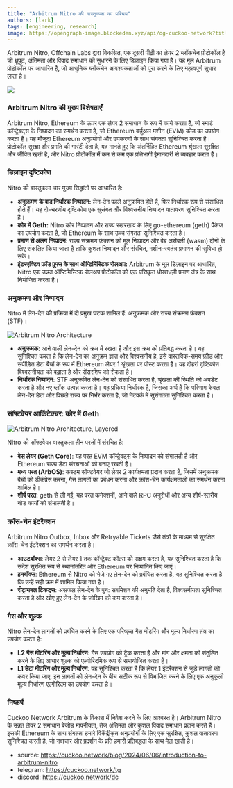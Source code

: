 ```yaml
---
title: "Arbitrum Nitro की वास्तुकला का परिचय"
authors: [lark]
tags: [engineering, research]
image: https://opengraph-image.blockeden.xyz/api/og-cuckoo-network?title=Arbitrum%20Nitro%20%E0%A4%95%E0%A5%80%20%E0%A4%B5%E0%A4%BE%E0%A4%B8%E0%A5%8D%E0%A4%A4%E0%A5%81%E0%A4%95%E0%A4%B2%E0%A4%BE%20%E0%A4%95%E0%A4%BE%20%E0%A4%AA%E0%A4%B0%E0%A4%BF%E0%A4%9A%E0%A4%AF
---
```


Arbitrum Nitro, Offchain Labs द्वारा विकसित, एक दूसरी पीढ़ी का लेयर 2 ब्लॉकचेन प्रोटोकॉल है जो थ्रूपुट, अंतिमता और विवाद समाधान को सुधारने के लिए डिज़ाइन किया गया है। यह मूल Arbitrum प्रोटोकॉल पर आधारित है, जो आधुनिक ब्लॉकचेन आवश्यकताओं को पूरा करने के लिए महत्वपूर्ण सुधार लाता है।

![](https://cuckoo-network.b-cdn.net/introduction-to-arbitrum-nitro.webp)

### Arbitrum Nitro की मुख्य विशेषताएँ

Arbitrum Nitro, Ethereum के ऊपर एक लेयर 2 समाधान के रूप में कार्य करता है, जो स्मार्ट कॉन्ट्रैक्ट्स के निष्पादन का समर्थन करता है, जो Ethereum वर्चुअल मशीन (EVM) कोड का उपयोग करता है। यह मौजूदा Ethereum अनुप्रयोगों और उपकरणों के साथ संगतता सुनिश्चित करता है। प्रोटोकॉल सुरक्षा और प्रगति की गारंटी देता है, यह मानते हुए कि अंतर्निहित Ethereum श्रृंखला सुरक्षित और जीवित रहती है, और Nitro प्रोटोकॉल में कम से कम एक प्रतिभागी ईमानदारी से व्यवहार करता है।

### डिज़ाइन दृष्टिकोण

Nitro की वास्तुकला चार मुख्य सिद्धांतों पर आधारित है:

- **अनुक्रमण के बाद निर्धारक निष्पादन:** लेन-देन पहले अनुक्रमित होते हैं, फिर निर्धारक रूप से संसाधित होते हैं। यह दो-चरणीय दृष्टिकोण एक सुसंगत और विश्वसनीय निष्पादन वातावरण सुनिश्चित करता है।
- **कोर में Geth:** Nitro कोर निष्पादन और राज्य रखरखाव के लिए go-ethereum (geth) पैकेज का उपयोग करता है, जो Ethereum के साथ उच्च संगतता सुनिश्चित करता है।
- **प्रमाण से अलग निष्पादन:** राज्य संक्रमण फ़ंक्शन को मूल निष्पादन और वेब असेंबली (wasm) दोनों के लिए संकलित किया जाता है ताकि कुशल निष्पादन और संरचित, मशीन-स्वतंत्र प्रमाणन की सुविधा हो सके।
- **इंटरएक्टिव फ्रॉड प्रूफ्स के साथ ऑप्टिमिस्टिक रोलअप:** Arbitrum के मूल डिज़ाइन पर आधारित, Nitro एक उन्नत ऑप्टिमिस्टिक रोलअप प्रोटोकॉल को एक परिष्कृत धोखाधड़ी प्रमाण तंत्र के साथ नियोजित करता है।

### अनुक्रमण और निष्पादन

Nitro में लेन-देन की प्रक्रिया में दो प्रमुख घटक शामिल हैं: अनुक्रमक और राज्य संक्रमण फ़ंक्शन (STF)।

![Arbitrum Nitro Architecture](https://tp-misc.b-cdn.net/blockeden/arbitrum-nitro.webp "Arbitrum Nitro Architecture")

- **अनुक्रमक**: आने वाली लेन-देन को क्रम में रखता है और इस क्रम को प्रतिबद्ध करता है। यह सुनिश्चित करता है कि लेन-देन का अनुक्रम ज्ञात और विश्वसनीय है, इसे वास्तविक-समय फ़ीड और संपीड़ित डेटा बैचों के रूप में Ethereum लेयर 1 श्रृंखला पर पोस्ट करता है। यह दोहरी दृष्टिकोण विश्वसनीयता को बढ़ाता है और सेंसरशिप को रोकता है।
- **निर्धारक निष्पादन**: STF अनुक्रमित लेन-देन को संसाधित करता है, श्रृंखला की स्थिति को अपडेट करता है और नए ब्लॉक उत्पन्न करता है। यह प्रक्रिया निर्धारक है, जिसका अर्थ है कि परिणाम केवल लेन-देन डेटा और पिछले राज्य पर निर्भर करता है, जो नेटवर्क में सुसंगतता सुनिश्चित करता है।

### सॉफ्टवेयर आर्किटेक्चर: कोर में Geth

![Arbitrum Nitro Architecture, Layered](https://tp-misc.b-cdn.net/blockeden/arbitrum-nitro-architecture-layered.webp "Arbitrum Nitro Architecture, Layered")

Nitro की सॉफ्टवेयर वास्तुकला तीन परतों में संरचित है:

- **बेस लेयर (Geth Core)**: यह परत EVM कॉन्ट्रैक्ट्स के निष्पादन को संभालती है और Ethereum राज्य डेटा संरचनाओं को बनाए रखती है।
- **मध्य परत (ArbOS)**: कस्टम सॉफ्टवेयर जो लेयर 2 कार्यक्षमता प्रदान करता है, जिसमें अनुक्रमक बैचों को डीकंप्रेस करना, गैस लागतों का प्रबंधन करना और क्रॉस-चेन कार्यक्षमताओं का समर्थन करना शामिल है।
- **शीर्ष परत**: geth से ली गई, यह परत कनेक्शनों, आने वाले RPC अनुरोधों और अन्य शीर्ष-स्तरीय नोड कार्यों को संभालती है।

### क्रॉस-चेन इंटरैक्शन

Arbitrum Nitro Outbox, Inbox और Retryable Tickets जैसे तंत्रों के माध्यम से सुरक्षित क्रॉस-चेन इंटरैक्शन का समर्थन करता है।

- **आउटबॉक्स**: लेयर 2 से लेयर 1 तक कॉन्ट्रैक्ट कॉल्स को सक्षम करता है, यह सुनिश्चित करता है कि संदेश सुरक्षित रूप से स्थानांतरित और Ethereum पर निष्पादित किए जाएं।
- **इनबॉक्स**: Ethereum से Nitro को भेजे गए लेन-देन को प्रबंधित करता है, यह सुनिश्चित करता है कि उन्हें सही क्रम में शामिल किया गया है।
- **रीट्रायबल टिकट्स**: असफल लेन-देन के पुन: सबमिशन की अनुमति देता है, विश्वसनीयता सुनिश्चित करता है और खोए हुए लेन-देन के जोखिम को कम करता है।

### गैस और शुल्क

Nitro लेन-देन लागतों को प्रबंधित करने के लिए एक परिष्कृत गैस मीटरिंग और मूल्य निर्धारण तंत्र का उपयोग करता है:

- **L2 गैस मीटरिंग और मूल्य निर्धारण**: गैस उपयोग को ट्रैक करता है और मांग और क्षमता को संतुलित करने के लिए आधार शुल्क को एल्गोरिदमिक रूप से समायोजित करता है।
- **L1 डेटा मीटरिंग और मूल्य निर्धारण**: यह सुनिश्चित करता है कि लेयर 1 इंटरैक्शन से जुड़े लागतों को कवर किया जाए, इन लागतों को लेन-देन के बीच सटीक रूप से विभाजित करने के लिए एक अनुकूली मूल्य निर्धारण एल्गोरिदम का उपयोग करता है।

### निष्कर्ष

Cuckoo Network Arbitrum के विकास में निवेश करने के लिए आश्वस्त है। Arbitrum Nitro के उन्नत लेयर 2 समाधान बेजोड़ मापनीयता, तेज अंतिमता और कुशल विवाद समाधान प्रदान करते हैं। इसकी Ethereum के साथ संगतता हमारे विकेंद्रीकृत अनुप्रयोगों के लिए एक सुरक्षित, कुशल वातावरण सुनिश्चित करती है, जो नवाचार और प्रदर्शन के प्रति हमारी प्रतिबद्धता के साथ मेल खाती है।

- source: https://cuckoo.network/blog/2024/06/06/introduction-to-arbitrum-nitro
- telegram: https://cuckoo.network/tg
- discord: https://cuckoo.network/dc
